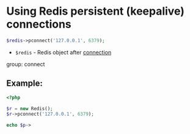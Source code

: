 # Using Redis persistent (keepalive) connections

```php
$redis->pconnect('127.0.0.1', 6379); 
```

- `$redis` - Redis object after [connection](/php-redis/how-to-connect-to-redis)

group: connect

## Example: 
```php
<?php

$r = new Redis();
$r->pconnect('127.0.0.1', 6379); 

echo $p->
```

